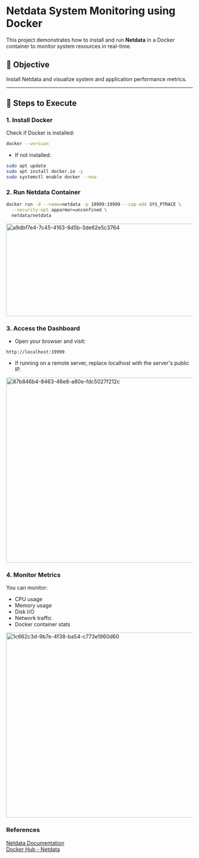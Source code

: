 # Netdata System Monitoring using Docker

This project demonstrates how to install and run **Netdata** in a Docker container to monitor system resources in real-time.

## 📌 Objective
Install Netdata and visualize system and application performance metrics.

---

## 🚀 Steps to Execute

### 1. Install Docker
Check if Docker is installed:
```bash
docker --version
```

- If not installed:
```bash
sudo apt update
sudo apt install docker.io -y
sudo systemctl enable docker --now
```

### 2. Run Netdata Container
```bash
docker run -d --name=netdata -p 19999:19999 --cap-add SYS_PTRACE \
  --security-opt apparmor=unconfined \
  netdata/netdata
```
<img width="650" height="250" alt="a9dbf7e4-7c45-4163-8d5b-3de62e5c3764" src="https://github.com/user-attachments/assets/dc28ef17-3457-4e63-94b0-d1252b26ed46" />


### 3. Access the Dashboard
- Open your browser and visit:
```arduino
http://localhost:19999
```
- If running on a remote server, replace localhost with the server's public IP.
<img width="1000" height="500" alt="87b846b4-8463-46e8-a80e-fdc5027f212c" src="https://github.com/user-attachments/assets/3b6623b9-10ce-4aa3-adcf-723ca2fe816a" />


### 4. Monitor Metrics
You can monitor:
- CPU usage
- Memory usage
- Disk I/O
- Network traffic
- Docker container stats
<img width="1000" height="500" alt="1c662c3d-9b7e-4f38-ba54-c773e1960d60" src="https://github.com/user-attachments/assets/ccc6e45d-98a7-45de-94ff-7208808bbe03" />


### References
[Netdata Documentation](https://learn.netdata.cloud/docs/getting-started)
<br>
[Docker Hub - Netdata](https://hub.docker.com/r/netdata/netdata)
